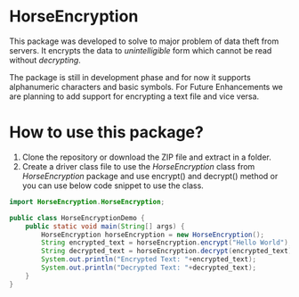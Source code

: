 # HorseEncryption
This package was developed to solve to major problem of data theft from servers. It encrypts the data to _unintelligible_ form which cannot be read without _decrypting_.

The package is still in development phase and for now it supports alphanumeric characters and basic symbols.
For Future Enhancements we are planning to add support for encrypting a text file and vice versa.

# How to use this package?
1. Clone the repository or download the ZIP file and extract in a folder.
2. Create a driver class file to use the _HorseEncryption_ class from _HorseEncryption_ package and use encrypt() and decrypt() method or you can use below code snippet to use the class.
```java
import HorseEncryption.HorseEncryption;

public class HorseEncryptionDemo {
    public static void main(String[] args) {
        HorseEncryption horseEncryption = new HorseEncryption();
        String encrypted_text = horseEncryption.encrypt("Hello World");
        String decrypted_text = horseEncryption.decrypt(encrypted_text);
        System.out.println("Encrypted Text: "+encrypted_text);
        System.out.println("Decrypted Text: "+decrypted_text);
    }
}
```
